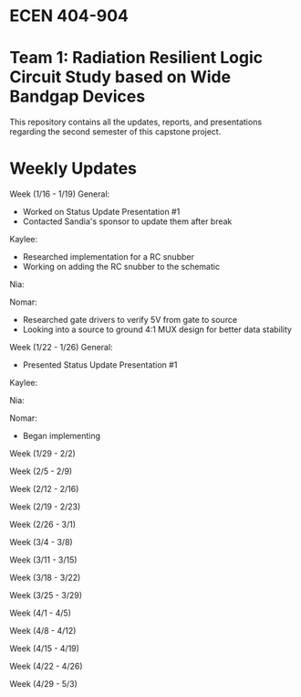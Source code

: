 # ECEN 404-904
# Team 1: Radiation Resilient Logic Circuit Study based on Wide Bandgap Devices

This repository contains all the updates, reports, and presentations regarding the second semester of this capstone project.

# Weekly Updates
Week (1/16 - 1/19)
General:
- Worked on Status Update Presentation #1
- Contacted Sandia's sponsor to update them after break

Kaylee:
- Researched implementation for a RC snubber
- Working on adding the RC snubber to the schematic

Nia:

Nomar:
- Researched gate drivers to verify 5V from gate to source
- Looking into a source to ground 4:1 MUX design for better data stability

Week (1/22 - 1/26)
General:
- Presented Status Update Presentation #1

Kaylee:

Nia:

Nomar:
- Began implementing 


Week (1/29 - 2/2)

Week (2/5 - 2/9)

Week (2/12 - 2/16)

Week (2/19 - 2/23)

Week (2/26 - 3/1)

Week (3/4 - 3/8)

Week (3/11 - 3/15)

Week (3/18 - 3/22)

Week (3/25 - 3/29)

Week (4/1 - 4/5)

Week (4/8 - 4/12)

Week (4/15 - 4/19)

Week (4/22 - 4/26)

Week (4/29 - 5/3)

